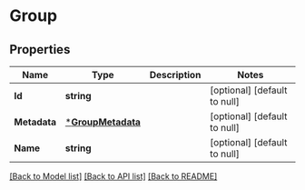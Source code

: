 # Group

## Properties
Name | Type | Description | Notes
------------ | ------------- | ------------- | -------------
**Id** | **string** |  | [optional] [default to null]
**Metadata** | [***GroupMetadata**](GroupMetadata.md) |  | [optional] [default to null]
**Name** | **string** |  | [optional] [default to null]

[[Back to Model list]](../README.md#documentation-for-models) [[Back to API list]](../README.md#documentation-for-api-endpoints) [[Back to README]](../README.md)


